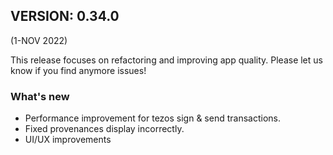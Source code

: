 ## VERSION: 0.34.0

(1-NOV 2022)

This release focuses on refactoring and improving app quality. Please let us know if you find anymore issues!

### What's new
- Performance improvement for tezos sign & send transactions.
- Fixed provenances display incorrectly.
- UI/UX improvements
